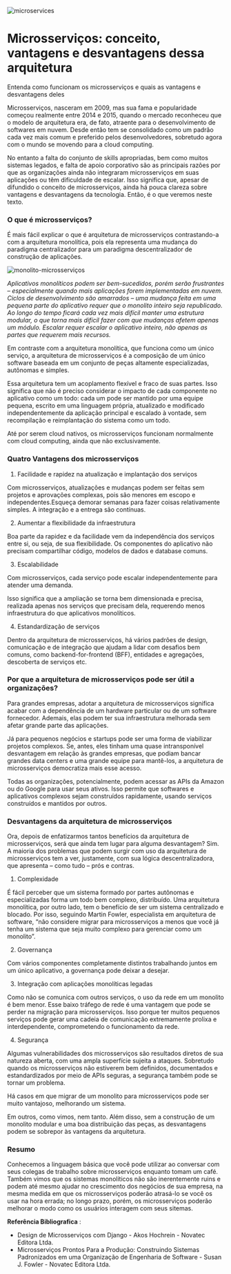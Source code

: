 ![microservices](https://user-images.githubusercontent.com/98756562/190171771-1c644541-0278-460f-9c6f-3c361c2eb23a.png)



# Microsserviços: conceito, vantagens e desvantagens dessa arquitetura

Entenda como funcionam os microsserviços e quais as vantagens e desvantagens deles

Microsserviços, nasceram em 2009, mas sua fama e popularidade começou realmente entre 2014 e 2015, quando o mercado reconheceu que o modelo de arquitetura era, de fato, atraente para o desenvolvimento de softwares em nuvem. Desde então tem se consolidado como um padrão cada vez mais comum e preferido pelos desenvolvedores, sobretudo agora com o mundo se movendo para a cloud computing.

No entanto a falta do conjunto de skills apropriadas, bem como muitos sistemas legados, e falta de apoio corporativo são as principais razões por que as organizações ainda não integraram microsserviços em suas aplicações ou têm dificuldade de escalar.
Isso significa que, apesar de difundido o conceito de microsserviços, ainda há pouca clareza sobre vantagens e desvantagens da tecnologia. Então, é o que veremos neste texto.

### O que é microsserviços?  

É mais fácil explicar o que é arquitetura de microsserviços contrastando-a com a arquitetura monolítica, pois ela representa uma mudança do paradigma centralizador para um paradigma descentralizador de construção de aplicações.

![monolito-microsserviços](https://user-images.githubusercontent.com/98756562/190196378-1b0eca01-0c60-43eb-b154-da29858f4bd8.png)

*Aplicativos monolíticos podem ser bem-sucedidos, porém serão frustrantes – especialmente quando mais aplicações forem implementadas em nuvem. Ciclos de desenvolvimento são amarrados – uma mudança feita em uma pequena parte do aplicativo requer que o monolito inteiro seja republicado. Ao longo do tempo ficará cada vez mais difícil manter uma estrutura modular, o que torna mais difícil fazer com que mudanças afetem apenas um módulo. Escalar requer escalar o aplicativo inteiro, não apenas as partes que requerem mais recursos.*

Em contraste com a arquitetura monolítica, que funciona como um único serviço, a arquitetura de microsserviços é a composição de um único software baseada em um conjunto de peças altamente especializadas, autônomas e simples.

Essa arquitetura tem um acoplamento flexível e fraco de suas partes. Isso significa que não é preciso considerar o impacto de cada componente no aplicativo como um todo: cada um pode ser mantido por uma equipe pequena, escrito em uma linguagem própria, atualizado e modificado independentemente da aplicação principal e escalado à vontade, sem recompilação e reimplantação do sistema como um todo.

Até por serem cloud nativos, os microsserviços funcionam normalmente com cloud computing, ainda que não exclusivamente.

### Quatro Vantagens dos microsserviços

1. Facilidade e rapidez na atualização e implantação dos serviços

Com microsserviços, atualizações e mudanças podem ser feitas sem projetos e aprovações complexas, pois são menores em escopo e independentes.Esqueça demorar semanas para fazer coisas relativamente simples. A integração e a entrega são contínuas.

2. Aumentar a flexibilidade da infraestrutura

Boa parte da rapidez e da facilidade vem da independência dos serviços entre si, ou seja, de sua flexibilidade. Os componentes do aplicativo não precisam compartilhar código, modelos de dados e database comuns.

3. Escalabilidade

Com microsserviços, cada serviço pode escalar independentemente para atender uma demanda.  

Isso significa que a ampliação se torna bem dimensionada e precisa, realizada apenas nos serviços que precisam dela, requerendo menos infraestrutura do que aplicativos monolíticos.

4. Estandardização de serviços

Dentro da arquitetura de microsserviços, há vários padrões de design, comunicação e de integração que ajudam a lidar com desafios bem comuns, como backend-for-frontend (BFF), entidades e agregações, descoberta de serviços etc.


### Por que a arquitetura de microsserviços pode ser útil a organizações?

Para grandes empresas, adotar a arquitetura de microsserviços significa acabar com a dependência de um hardware particular ou de um software fornecedor. Ademais, elas podem ter sua infraestrutura melhorada sem afetar grande parte das aplicações. 

Já para pequenos negócios e startups pode ser uma forma de viabilizar projetos complexos. Se, antes, eles tinham uma quase intransponível desvantagem em relação às grandes empresas, que podiam bancar grandes data centers e uma grande equipe para mantê-los, a arquitetura de microsserviços democratiza mais esse acesso.  

Todas as organizações, potencialmente, podem acessar as APIs da Amazon ou do Google para usar seus ativos. Isso permite que softwares e aplicativos complexos sejam construídos rapidamente, usando serviços construídos e mantidos por outros.

### Desvantagens da arquitetura de microsserviços

Ora, depois de enfatizarmos tantos benefícios da arquitetura de microsserviços, será que ainda tem lugar para alguma desvantagem? Sim.
A maioria dos problemas que podem surgir com uso da arquitetura de microsserviços tem a ver, justamente, com sua lógica descentralizadora, que apresenta – como tudo – prós e contras.

1.	Complexidade

É fácil perceber que um sistema formado por partes autônomas e especializadas forma um todo bem complexo, distribuído. Uma arquitetura monolítica, por outro lado, tem o benefício de ser um sistema centralizado e blocado.
Por isso, seguindo Martin Fowler, especialista em arquitetura de software, “não considere migrar para microsserviços a menos que você já tenha um sistema que seja muito complexo para gerenciar como um monolito”. 

2.	Governança 

Com vários componentes completamente distintos trabalhando juntos em um único aplicativo, a governança pode deixar a desejar.

3.	Integração com aplicações monolíticas legadas

Como não se comunica com outros serviços, o uso da rede em um monolito é bem menor. Esse baixo tráfego de rede é uma vantagem que pode se perder na migração para microsserviços. Isso porque ter muitos pequenos serviços pode gerar uma cadeia de comunicação extremamente prolixa e interdependente, comprometendo o funcionamento da rede.

4.	Segurança

Algumas vulnerabilidades dos microsserviços são resultados diretos de sua natureza aberta, com uma ampla superfície sujeita a ataques. Sobretudo quando os microsserviços não estiverem bem definidos, documentados e estandardizados por meio de APIs seguras, a segurança também pode se tornar um problema.


Há casos em que migrar de um monolito para microsserviços pode ser muito vantajoso, melhorando um sistema.

Em outros, como vimos, nem tanto. Além disso, sem a construção de um monolito modular e uma boa distribuição das peças, as desvantagens podem se sobrepor às vantagens da arquitetura.

### Resumo

Conhecemos a linguagem básica que você pode utilizar ao conversar com seus colegas de trabalho sobre microsserviços enquanto tomam um café. Também vimos que os sistemas monolíticos não são inerentemente ruins e podem até mesmo ajudar no crescimento dos negócios de sua empresa, na mesma medida em que os microsserviços poderão atrasá-lo se você os usar na hora errada; no longo prazo, porém, os microsserviços poderão melhorar o modo como os usuários interagem com seus sitemas.

**Referência Bibliografica** : 

* Design de Microsserviços com Django - Akos Hochrein - Novatec Editora Ltda.
* Microsserviços Prontos Para a Produção: Construindo Sistemas Padronizados em uma Organização de Engenharia de Software - Susan J. Fowler - Novatec Editora Ltda.
